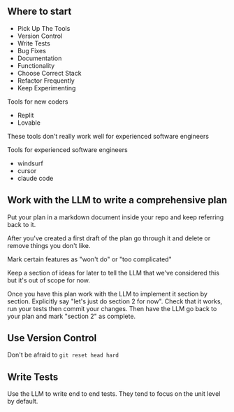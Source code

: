 ## Where to start

- Pick Up The Tools
- Version Control
- Write Tests
- Bug Fixes
- Documentation
- Functionality
- Choose Correct Stack
- Refactor Frequently
- Keep Experimenting

Tools for new coders

- Replit
- Lovable

These tools don't really work well for experienced software engineers

Tools for experienced software engineers

- windsurf
- cursor
- claude code

## Work with the LLM to write a comprehensive plan

Put your plan in a markdown document inside your repo and keep referring back to it.

After you've created a first draft of the plan go through it and delete or remove things you don't like.

Mark certain features as "won't do" or "too complicated"

Keep a section of ideas for later to tell the LLM that we've considered this but it's out of scope for now. 

Once you have this plan work with the LLM to implement it section by section. Explicitly say "let's just do section 2 for now".  Check that it works, run your tests then commit your changes.
Then have the LLM go back to your plan and mark "section 2" as complete.

## Use Version Control

Don't be afraid to `git reset head hard`

## Write Tests

Use the LLM to write end to end tests. They tend to focus on the unit level by default.


